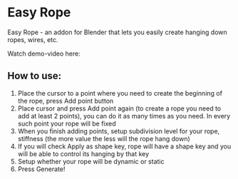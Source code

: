 # Easy Rope
Easy Rope - an addon for Blender that lets you easily create hanging down ropes, wires, etc.

Watch demo-video here: 

## How to use:
1) Place the cursor to a point where you need to create the beginning of the rope, press Add point button
2) Place cursor and press Add point again (to create a rope you need to add at least 2 points), 
you can do it as many times as you need. In every such point your rope will be fixed
3) When you finish adding points, setup subdivision level for your rope, stiffness (the more value the less will the rope hang down)
4) If you will check Apply as shape key, rope will have a shape key and you will be able to control its hanging by that key
5) Setup whether your rope will be dynamic or static
6) Press Generate!
